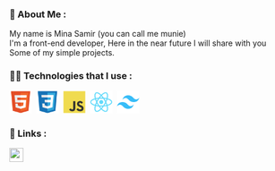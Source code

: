 ### 💂 About Me :
  My name is Mina Samir (you can call me munie)<br/>
  I'm a front-end developer, Here in the near future I will share with you<br/>
  Some of my simple projects.
  
### 👨‍💻 Technologies that I use :
<div>
  <img src="https://github.com/devicons/devicon/blob/master/icons/html5/html5-original.svg" title="HTML5" alt="HTML" width="40" height="40"/>&nbsp;
  <img src="https://github.com/devicons/devicon/blob/master/icons/css3/css3-original.svg"  title="CSS3" alt="CSS" width="40" height="40"/>&nbsp;
  <img src="https://github.com/devicons/devicon/blob/master/icons/javascript/javascript-original.svg" title="JavaScript" alt="JavaScript" width="40" height="40"/>&nbsp;
  <img src="https://github.com/devicons/devicon/blob/master/icons/react/react-original.svg" title="React" alt="React" width="40" height="40"/>&nbsp;
  <img src="https://github.com/devicons/devicon/blob/master/icons/tailwindcss/tailwindcss-plain.svg" title="Tailwind" alt="Tailwind "width="40" height="40"/>&nbsp;
</div>

### 🔗 Links :
  [<img width="25" height="25" src="https://upload.wikimedia.org/wikipedia/commons/e/e7/Instagram_logo_2016.svg">](https://instagram.com/munie_i)

